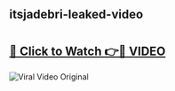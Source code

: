 ## itsjadebri-leaked-video 

# <h2><a href="http://freeplayer.one?title=itsjadebri-leaked-video&ref=21J">🔗 Click to Watch 👉🔴 VIDEO</a></h2>

<a href="http://freeplayer.one?title=itsjadebri-leaked-video&ref=21J" rel="nofollow" data-target="animated-image.originalLink"><img src="https://i.ibb.co.com/xMMVF88/686577567.gif" alt="Viral Video Original" style="max-width: 100%; display: inline-block;" data-target="animated-image.originalImage"></a>

